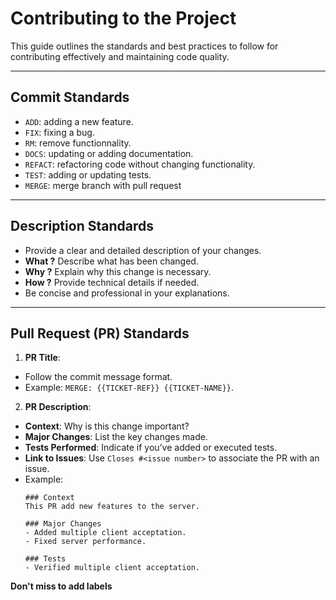 # Contributing to the Project

This guide outlines the standards and best practices to follow for contributing
effectively and maintaining code quality.

---

## Commit Standards

- `ADD`: adding a new feature.
- `FIX`: fixing a bug.
- `RM`: remove functionnality.
- `DOCS`: updating or adding documentation.
- `REFACT`: refactoring code without changing functionality.
- `TEST`: adding or updating tests.
- `MERGE`: merge branch with pull request

---

## Description Standards

- Provide a clear and detailed description of your changes.
- **What ?** Describe what has been changed.
- **Why ?** Explain why this change is necessary.
- **How ?** Provide technical details if needed.
- Be concise and professional in your explanations.

---

## Pull Request (PR) Standards

1. **PR Title**:

- Follow the commit message format.
- Example: `MERGE: {{TICKET-REF}} {{TICKET-NAME}}`.

2. **PR Description**:

- **Context**: Why is this change important?
- **Major Changes**: List the key changes made.
- **Tests Performed**: Indicate if you’ve added or executed tests.
- **Link to Issues**: Use `Closes #<issue number>` to associate the PR with an
  issue.
- Example:
  ```
  ### Context
  This PR add new features to the server.

  ### Major Changes
  - Added multiple client acceptation.
  - Fixed server performance.

  ### Tests
  - Verified multiple client acceptation.
  ```

**Don't miss to add labels**